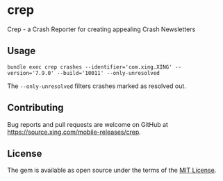 # crep

Crep - a Crash Reporter for creating appealing Crash Newsletters

## Usage

`bundle exec crep crashes --identifier='com.xing.XING' --version='7.9.0' --build='10011' --only-unresolved`

The `--only-unresolved` filters crashes marked as resolved out.

## Contributing

Bug reports and pull requests are welcome on GitHub at https://source.xing.com/mobile-releases/crep.

## License

The gem is available as open source under the terms of the [MIT License](http://opensource.org/licenses/MIT).
